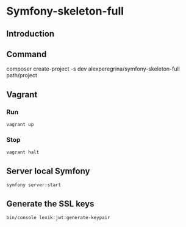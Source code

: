 # Symfony-skeleton-full


## Introduction

## Command
composer create-project -s dev alexperegrina/symfony-skeleton-full path/project

## Vagrant
### Run
```
vagrant up
```
### Stop
```
vagrant halt
```

## Server local Symfony
```
symfony server:start
```

## Generate the SSL keys
```
bin/console lexik:jwt:generate-keypair
```
